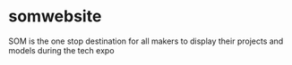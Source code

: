 # somwebsite
SOM is the one stop destination for all makers to display their projects and models during the tech expo
